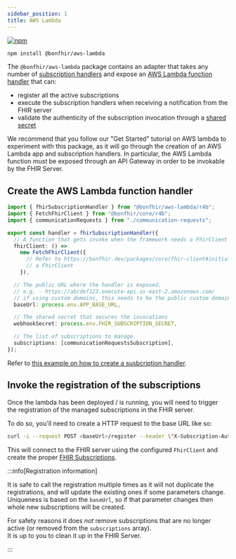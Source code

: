 ```yaml
---
sidebar_position: 1
title: AWS Lambda
---
```


[![npm](https://img.shields.io/npm/v/@bonfhir/aws-lambda)](https://www.npmjs.com/package/@bonfhir/aws-lambda)

```bash npm2yarn
npm install @bonfhir/aws-lambda
```

The `@bonfhir/aws-lambda` package contains an adapter that takes any number of [subscription handlers](/packages/subscriptions/subscription-handlers)
and expose an [AWS Lambda function handler](https://docs.aws.amazon.com/lambda/latest/dg/nodejs-handler.html) that can:

- register all the active subscriptions
- execute the subscription handlers when receiving a notification from the FHIR server
- validate the authenticity of the subscription invocation through a [shared secret](/packages/subscriptions/subscription-handlers#subscriptions-security)

We recommend that you follow our "Get Started" tutorial on AWS lambda to experiment with this package, as it will go through
the creation of an AWS Lambda app and subscription handlers.
In particular, the AWS Lambda function _must_ be exposed through an API Gateway in order to be invokable by the FHIR Server.

## Create the AWS Lambda function handler

```typescript
import { fhirSubscriptionHandler } from "@bonfhir/aws-lambda/r4b";
import { FetchFhirClient } from "@bonfhir/core/r4b";
import { communicationRequests } from "./communication-requests";

export const handler = fhirSubscriptionHandler({
  // A function that gets invoke when the framework needs a FhirClient to connect to the FhirServer.
  fhirClient: () =>
    new FetchFhirClient({
      // Refer to https://bonfhir.dev/packages/core/fhir-client#initialize to understand how to properly initialize
      // a FhirClient
    }),

  // The public URL where the handler is exposed.
  // e.g. - https://abcdef123.execute-api.us-east-2.amazonaws.com/
  // if using custom domains, this needs to be the public custom domain URL.
  baseUrl: process.env.APP_BASE_URL,

  // The shared secret that secures the invocations
  webhookSecret: process.env.FHIR_SUBSCRIPTION_SECRET,

  // The list of subscriptions to manage.
  subscriptions: [communicationRequestsSubscription],
});
```

Refer to [this example on how to create a susbcription handler](/packages/subscriptions/subscription-handlers).

## Invoke the registration of the subscriptions

Once the lambda has been deployed / is running, you will need to trigger the registration of the managed subscriptions
in the FHIR server.

To do so, you'll need to create a HTTP request to the base URL like so:

```bash
curl -i --request POST <baseUrl>/register --header \"X-Subscription-Auth: <webhookSecret>\"
```

This will connect to the FHIR server using the configured `FhirClient` and create the proper [FHIR Subscriptions](https://hl7.org/fhir/R4B/subscription.html).

:::info[Registration information]

It is safe to call the registration multiple times as it will not duplicate the registrations, and will update the existing ones if some parameters change.  
Uniqueness is based on the `baseUrl`, so if that parameter changes then whole new subscriptions will be created.

For safety reasons it does _not_ remove subscriptions that are no longer active (or removed from the `subscriptions` array).  
It is up to you to clean it up in the FHIR Server.

:::
